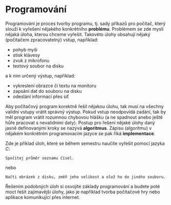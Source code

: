 # Programování
Programování je proces tvorby programu, tj. sady příkazů pro počítač, který slouží k vyřešení
nějakého konkrétního **problému**. Problémem se zde myslí nějaká úloha, kterou chceme vyřešit.
Takovéto úlohy obsahují nějaký (počítačem zpracovatelný) vstup, například:

- pohyb myši
- stisk klávesy
- zvuk z mikrofonu
- textový soubor na disku

a k nim určený výstup, například:

- vykreslení obrazce či textu na monitoru
- zapsání dat do souboru na disku
- odeslání informací přes síť

Aby počítačový program korektně řešil nějakou úlohu, tak musí na všechny validní vstupy vrátit
správný výstup. Pokud vstup neodpovídá zadání, tak by měl program vrátit rozumnou chybovou hlášku
(a ne spadnout anebo ještě hůře pracovat s nevalidními daty). Postup pro řešení nějaké úlohy daný
jasně definovanými kroky se nazývá **algoritmus**. Zápisu (algoritmu) v nějakém konkrétním programovacím
jazyce se pak říká **implementace**.

Zde je příklad úloh, které se během semestru naučíte vyřešit pomocí jazyka *C*:

`Spočítej průměr seznamu čísel.`

nebo

`Načti obrázek z disku, změň jeho velikost a ulož ho do jiného souboru.`

Řešením podobných úloh si osvojíte základy programování a budete poté moct řešit zajímavější úlohy,
jako je například tvorba počítačové hry nebo aplikace komunikující přes internet.
